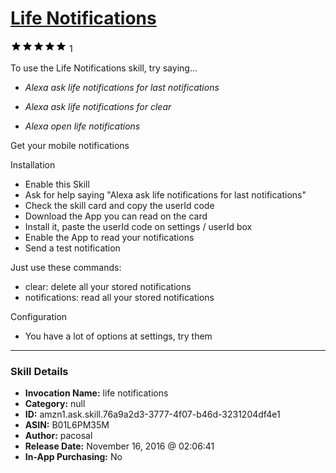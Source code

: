# [Life Notifications](http://alexa.amazon.com/#skills/amzn1.ask.skill.76a9a2d3-3777-4f07-b46d-3231204df4e1)
![5 stars](../../images/ic_star_black_18dp_1x.png)![5 stars](../../images/ic_star_black_18dp_1x.png)![5 stars](../../images/ic_star_black_18dp_1x.png)![5 stars](../../images/ic_star_black_18dp_1x.png)![5 stars](../../images/ic_star_black_18dp_1x.png) 1

To use the Life Notifications skill, try saying...

* *Alexa ask life notifications for last notifications*

* *Alexa ask life notifications for clear*

* *Alexa open life notifications*

Get your mobile notifications

Installation

- Enable this Skill
- Ask for help saying "Alexa ask life notifications for last notifications"
- Check the skill card and copy the userId code 
- Download the App you can read on the card
- Install it, paste the userId code on settings / userId box
- Enable the App to read your notifications
- Send a test notification

Just use these commands:
- clear: delete all your stored notifications
- notifications: read all your stored notifications

Configuration
- You have a lot of options at settings, try them

***

### Skill Details

* **Invocation Name:** life notifications
* **Category:** null
* **ID:** amzn1.ask.skill.76a9a2d3-3777-4f07-b46d-3231204df4e1
* **ASIN:** B01L6PM35M
* **Author:** pacosal
* **Release Date:** November 16, 2016 @ 02:06:41
* **In-App Purchasing:** No
